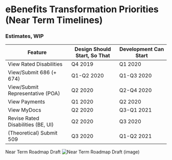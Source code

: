# eBenefits Transformation Priorities (Near Term Timelines)

### Estimates, WIP

| Feature | Design Should Start, So That | Development Can Start |
| ---- | ------- | ----------- |
| View Rated Disabilities | Q4 2019 | Q1 2020 |
| View/Submit 686 (+ 674) | Q1-Q2 2020 | Q1-Q3 2020 |
| View/Submit Representative (POA) | Q2 2020 | Q2-Q4 2020 |
| View Payments | Q1 2020 | Q2 2020 |
| View MyDocs | Q2 2020 | Q3-Q1 2021 |
| Revise Rated Disabilities (BE, UI) | Q2 2020 | Q3 2020 |
| (Theoretical) Submit 509 | Q3 2020 | Q1-Q2 2021 |


Near Term Roadmap Draft
![Near Term Roadmap Draft (image)](https://github.com/department-of-veterans-affairs/va.gov-team/blob/master/teams/vsa/teams/ebenefits/images/near-term-roadmap_DRAFT.jpg)

